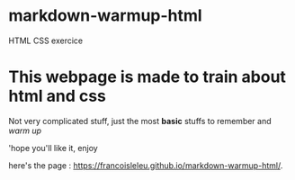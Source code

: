 # markdown-warmup-html
HTML CSS exercice

This webpage is made to train about html and css
================================================


Not very complicated stuff, just the most __basic__ stuffs to remember and *warm up*

'hope you'll like it, enjoy

here's the page :
https://francoisleleu.github.io/markdown-warmup-html/.
